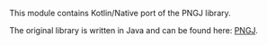 This module contains Kotlin/Native port of the PNGJ library.

The original library is written in Java and can be found here: [PNGJ](https://github.com/leonbloy/pngj).

